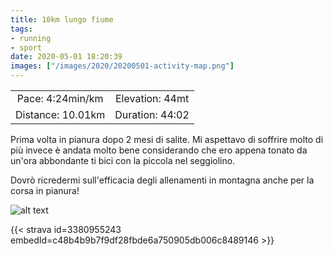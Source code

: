 ```yaml
---
title: 10km lungo fiume
tags:
- running
- sport
date: 2020-05-01 18:20:39
images: ["/images/2020/20200501-activity-map.png"]
---
```

| | |
| :-: | :-: |
| Pace: 4:24min/km | Elevation: 44mt |
| Distance: 10.01km | Duration: 44:02 |



Prima volta in pianura dopo 2 mesi di salite. Mi aspettavo di soffrire molto di più invece è andata molto bene considerando che ero appena tonato da un'ora abbondante ti bici con la piccola nel seggiolino.

Dovrò ricredermi sull'efficacia degli allenamenti in montagna anche per la corsa in pianura!



![alt text](/images/2020/20200501-activity-map.png "map")


{{< strava id=3380955243 embedId=c48b4b9b7f9df28fbde6a750905db006c8489146 >}}
